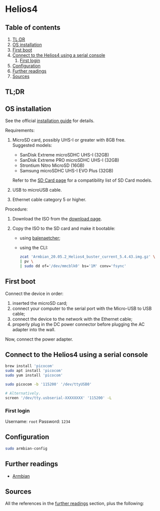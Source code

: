 # Helios4

## Table of contents <!-- omit in toc -->

1. [TL;DR](#tldr)
1. [OS installation](#os-installation)
1. [First boot](#first-boot)
1. [Connect to the Helios4 using a serial console](#connect-to-the-helios4-using-a-serial-console)
   1. [First login](#first-login)
1. [Configuration](#configuration)
1. [Further readings](#further-readings)
1. [Sources](#sources)

## TL;DR

## OS installation

See the official [installation guide] for details.

Requirements:

1. MicroSD card, possibly UHS-I or greater with 8GB free.<br/>
   Suggested models:

   - SanDisk Extreme microSDHC UHS-I (32GB)
   - SanDisk Extreme PRO microSDHC UHS-I (32GB)
   - Strontium Nitro MicroSD (16GB)
   - Samsung microSDHC UHS-I EVO Plus (32GB)

   Refer to the [SD Card page][tested microsd cards] for a compatibility list of SD Card models.

1. USB to microUSB cable.
1. Ethernet cable category 5 or higher.

Procedure:

1. Download the ISO from the [download page].
1. Copy the ISO to the SD card and make it bootable:

   - using [balenaetcher];
   - using the CLI:

     ```sh
     zcat 'Armbian_20.05.2_Helios4_buster_current_5.4.43.img.gz' \
     | pv \
     | sudo dd of='/dev/mmcblk0' bs='1M' conv='fsync'
     ```

## First boot

Connect the device in order:

1. inserted the microSD card;
1. connect your computer to the serial port with the Micro-USB to USB cable;
1. connect the device to the network with the Ethernet cable;
1. properly plug in the DC power connector before plugging the AC adapter into the wall.

Now, connect the power adapter.

## Connect to the Helios4 using a serial console

```sh
brew install 'picocom'
sudo apt install 'picocom'
sudo yum install 'picocom'

sudo picocom -b '115200' '/dev/ttyUSB0'

# Alternatively.
screen '/dev/tty.usbserial-XXXXXXXX' '115200' -L
```

### First login

Username: `root`
Password: `1234`

## Configuration

```sh
sudo armbian-config
```

## Further readings

- [Armbian]

## Sources

All the references in the [further readings] section, plus the following:

<!-- upstream -->
[download page]: https://wiki.kobol.io/download/#helios4
[installation guide]: https://wiki.kobol.io/helios4/install/
[tested microsd cards]: https://wiki.kobol.io/helios4/sdcard/#tested-microsd-card

<!-- internal references -->
[armbian]: armbian.md
[further readings]: #further-readings

<!-- external references -->
[balenaetcher]: http://etcher.io/
